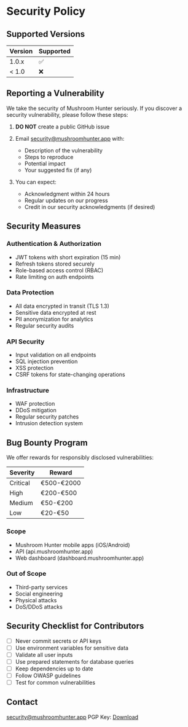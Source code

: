# Security Policy

## Supported Versions

| Version | Supported          |
| ------- | ------------------ |
| 1.0.x   | :white_check_mark: |
| < 1.0   | :x:                |

## Reporting a Vulnerability

We take the security of Mushroom Hunter seriously. If you discover a security vulnerability, please follow these steps:

1. **DO NOT** create a public GitHub issue
2. Email security@mushroomhunter.app with:
   - Description of the vulnerability
   - Steps to reproduce
   - Potential impact
   - Your suggested fix (if any)

3. You can expect:
   - Acknowledgment within 24 hours
   - Regular updates on our progress
   - Credit in our security acknowledgments (if desired)

## Security Measures

### Authentication & Authorization
- JWT tokens with short expiration (15 min)
- Refresh tokens stored securely
- Role-based access control (RBAC)
- Rate limiting on auth endpoints

### Data Protection
- All data encrypted in transit (TLS 1.3)
- Sensitive data encrypted at rest
- PII anonymization for analytics
- Regular security audits

### API Security
- Input validation on all endpoints
- SQL injection prevention
- XSS protection
- CSRF tokens for state-changing operations

### Infrastructure
- WAF protection
- DDoS mitigation
- Regular security patches
- Intrusion detection system

## Bug Bounty Program

We offer rewards for responsibly disclosed vulnerabilities:

| Severity | Reward |
|----------|--------|
| Critical | €500-€2000 |
| High     | €200-€500  |
| Medium   | €50-€200   |
| Low      | €20-€50    |

### Scope
- Mushroom Hunter mobile apps (iOS/Android)
- API (api.mushroomhunter.app)
- Web dashboard (dashboard.mushroomhunter.app)

### Out of Scope
- Third-party services
- Social engineering
- Physical attacks
- DoS/DDoS attacks

## Security Checklist for Contributors

- [ ] Never commit secrets or API keys
- [ ] Use environment variables for sensitive data
- [ ] Validate all user inputs
- [ ] Use prepared statements for database queries
- [ ] Keep dependencies up to date
- [ ] Follow OWASP guidelines
- [ ] Test for common vulnerabilities

## Contact

security@mushroomhunter.app
PGP Key: [Download](https://mushroomhunter.app/pgp-key.asc)